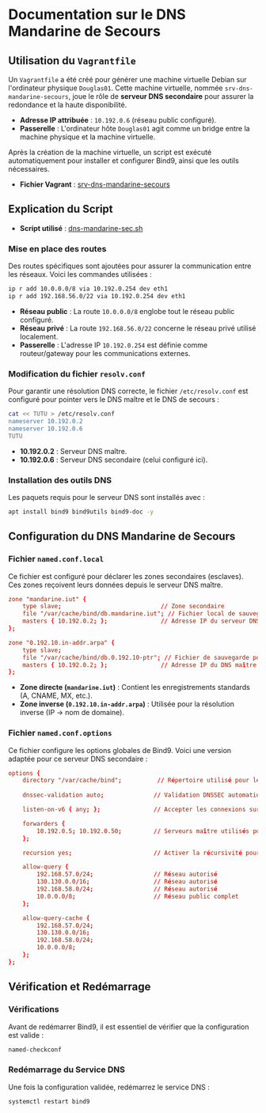 # Documentation sur le DNS Mandarine de Secours

## Utilisation du `Vagrantfile`

Un `Vagrantfile` a été créé pour générer une machine virtuelle Debian sur l'ordinateur physique `Douglas01`. Cette machine virtuelle, nommée `srv-dns-mandarine-secours`, joue le rôle de **serveur DNS secondaire** pour assurer la redondance et la haute disponibilité.

- **Adresse IP attribuée** : `10.192.0.6` (réseau public configuré).
- **Passerelle** : L'ordinateur hôte `Douglas01` agit comme un bridge entre la machine physique et la machine virtuelle.

Après la création de la machine virtuelle, un script est exécuté automatiquement pour installer et configurer Bind9, ainsi que les outils nécessaires.

- **Fichier Vagrant** : [srv-dns-mandarine-secours](../../bin/dns-mandarine-secours/Vagrantfile)

## Explication du Script

- **Script utilisé** : [dns-mandarine-sec.sh](../../bin/dns-mandarine-secours/dns-mand-sec.sh)

### Mise en place des routes

Des routes spécifiques sont ajoutées pour assurer la communication entre les réseaux. Voici les commandes utilisées :

```bash
ip r add 10.0.0.0/8 via 10.192.0.254 dev eth1
ip r add 192.168.56.0/22 via 10.192.0.254 dev eth1
```

- **Réseau public** : La route `10.0.0.0/8` englobe tout le réseau public configuré.
- **Réseau privé** : La route `192.168.56.0/22` concerne le réseau privé utilisé localement.
- **Passerelle** : L'adresse IP `10.192.0.254` est définie comme routeur/gateway pour les communications externes.

### Modification du fichier `resolv.conf`

Pour garantir une résolution DNS correcte, le fichier `/etc/resolv.conf` est configuré pour pointer vers le DNS maître et le DNS de secours :

```bash
cat << TUTU > /etc/resolv.conf
nameserver 10.192.0.2
nameserver 10.192.0.6
TUTU
```

- **10.192.0.2** : Serveur DNS maître.
- **10.192.0.6** : Serveur DNS secondaire (celui configuré ici).

### Installation des outils DNS

Les paquets requis pour le serveur DNS sont installés avec :

```bash
apt install bind9 bind9utils bind9-doc -y
```

## Configuration du DNS Mandarine de Secours

### Fichier `named.conf.local`

Ce fichier est configuré pour déclarer les zones secondaires (esclaves). Ces zones reçoivent leurs données depuis le serveur DNS maître.

```conf
zone "mandarine.iut" {
    type slave;                            // Zone secondaire
    file "/var/cache/bind/db.mandarine.iut"; // Fichier local de sauvegarde
    masters { 10.192.0.2; };               // Adresse IP du serveur DNS maître
};

zone "0.192.10.in-addr.arpa" {
    type slave;
    file "/var/cache/bind/db.0.192.10-ptr"; // Fichier de sauvegarde pour la zone inverse
    masters { 10.192.0.2; };               // Adresse IP du DNS maître
};
```

- **Zone directe (`mandarine.iut`)** : Contient les enregistrements standards (A, CNAME, MX, etc.).
- **Zone inverse (`0.192.10.in-addr.arpa`)** : Utilisée pour la résolution inverse (IP → nom de domaine).

### Fichier `named.conf.options`

Ce fichier configure les options globales de Bind9. Voici une version adaptée pour ce serveur DNS secondaire :

```conf
options {
    directory "/var/cache/bind";          // Répertoire utilisé pour les fichiers de cache et zones locales
    
    dnssec-validation auto;              // Validation DNSSEC automatique pour plus de sécurité

    listen-on-v6 { any; };               // Accepter les connexions sur toutes les interfaces IPv6

    forwarders {
        10.192.0.5; 10.192.0.50;         // Serveurs maître utilisés pour les requêtes externes
    };

    recursion yes;                       // Activer la récursivité pour résoudre les noms externes

    allow-query {
        192.168.57.0/24;                 // Réseau autorisé
        130.130.0.0/16;                  // Réseau autorisé
        192.168.58.0/24;                 // Réseau autorisé
        10.0.0.0/8;                      // Réseau public complet
    };

    allow-query-cache {
        192.168.57.0/24;
        130.130.0.0/16;
        192.168.58.0/24;
        10.0.0.0/8;
    };
};
```

## Vérification et Redémarrage

### Vérifications

Avant de redémarrer Bind9, il est essentiel de vérifier que la configuration est valide :

```bash
named-checkconf
```

### Redémarrage du Service DNS

Une fois la configuration validée, redémarrez le service DNS :

```bash
systemctl restart bind9
```